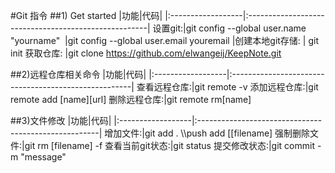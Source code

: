 #Git 指令
##1) Get started
|功能|代码|
|:------------------|:-----------------------------------------------------|
设置git:|git config --global user.name "yourname"
&#160;|git config --global user.email youremail
|创建本地git存储: |              git init
获取仓库:  |git clone https://github.com/elwangeij/KeepNote.git

##2)远程仓库相关命令
|功能|代码|
|:------------------|:-----------------------------------------------------|
查看远程仓库:|git remote -v
添加远程仓库:|git remote add [name][url]
删除远程仓库:|git remote rm[name]

##3)文件修改
|功能|代码|
|:------------------|:-----------------------------------------------------|
增加文件:|git add . \\\push add [[filename]
强制删除文件:|git rm [filename] -f
查看当前git状态:|git status
提交修改状态:|git commit -m "message"

 
